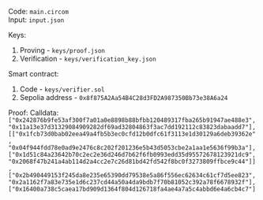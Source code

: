 Code: `main.circom` \
Input: `input.json`

Keys:
1) Proving - `keys/proof.json`
2) Verification - `keys/verification_key.json`

Smart contract:
1) Code - `keys/verifier.sol`
2) Sepolia address - `0x8f875A2Aa54B4C28d3FD2A987350Bb73e38A6a24`

Proof:
Calldata: `["0x242876b9fe53af300f7a01a0e8898b88bfbb120489317fba265b91947ae488e3", "0x11a13e37d31329084909282df69ad32804863f3ac7dd192112c83823dabaadd7"],[["0x1fcb73d0bab02eea49a4fb5b3ec0cfd12b0dfc61f3113e1d30129a6deb39362e", "0x04f944fdd78e0ad9e2476c8c202f201236e5b43d5053cbe2a1aa1e5636f99b3a"],["0x1d51c84a23642b70c2ec2e36d246d7b62f6fb0993edd35d95572678123921dc9", "0x2068f47b241a4ab114d2a4cc2e7c26d81bd42fd542f8bc0f3273809ffbce9c44"]],["0x2b490449153f245da8e235e65390dd79538e5a86f556ec62634c61cf7d5ee823", "0x2a1162f7a83e735e1d6c237cd44a50a4da9bdb7f70b81052c392a78f6678932f"],["0x16400a738c5caea17bd909d1364f804d126718fa4ae4a7a5c4abbd6e4a6cb4c7"]`

